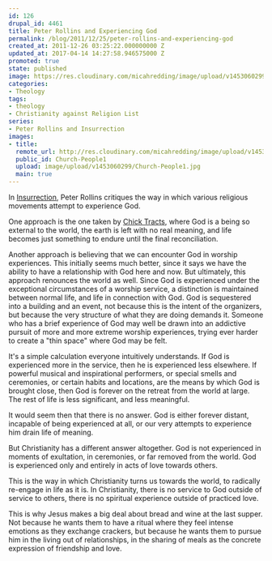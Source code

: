 ```yaml
---
id: 126
drupal_id: 4461
title: Peter Rollins and Experiencing God
permalink: /blog/2011/12/25/peter-rollins-and-experiencing-god
created_at: 2011-12-26 03:25:22.000000000 Z
updated_at: 2017-04-14 14:27:58.946575000 Z
promoted: true
state: published
image: https://res.cloudinary.com/micahredding/image/upload/v1453060299/Church-People1.jpg
categories:
- Theology
tags:
- theology
- Christianity against Religion List
series:
- Peter Rollins and Insurrection
images:
- title: 
  remote_url: http://res.cloudinary.com/micahredding/image/upload/v1453060299/Church-People1.jpg
  public_id: Church-People1
  upload: image/upload/v1453060299/Church-People1.jpg
  main: true
---
```

In [Insurrection](http://peterrollins.net/?page_id=3440), Peter Rollins critiques the way in which various religious movements attempt to experience God. 

One approach is the one taken by [Chick Tracts](http://www.chick.com/), where God is a being so external to the world, the earth is left with no real meaning, and life becomes just something to endure until the final reconciliation. 

Another approach is believing that we can encounter God in worship experiences. This initially seems much better, since it says we have the ability to have a relationship with God here and now. But ultimately, this approach renounces the world as well. Since God is experienced under the exceptional circumstances of a worship service, a distinction is maintained between normal life, and life in connection with God. God is sequestered into a building and an event, not because this is the intent of the organizers, but because the very structure of what they are doing demands it. Someone who has a brief experience of God may well be drawn into an addictive pursuit of more and more extreme worship experiences, trying ever harder to create a "thin space" where God may be felt.

It's a simple calculation everyone intuitively understands. If God is experienced more in the service, then he is experienced less elsewhere. If powerful musical and inspirational performers, or special smells and ceremonies, or certain habits and locations, are the means by which God is brought close, then God is forever on the retreat from the world at large. The rest of life is less significant, and less meaningful. 

It would seem then that there is no answer. God is either forever distant, incapable of being experienced at all, or our very attempts to experience him drain life of meaning. 

But Christianity has a different answer altogether. God is not experienced in moments of exultation, in ceremonies, or far removed from the world. God is experienced only and entirely in acts of love towards others. 

This is the way in which Christianity turns us towards the world, to radically re-engage in life as it is. In Christianity, there is no service to God outside of service to others, there is no spiritual experience outside of practiced love. 

This is why Jesus makes a big deal about bread and wine at the last supper. Not because he wants them to have a ritual where they feel intense emotions as they exchange crackers, but because he wants them to pursue him in the living out of relationships, in the sharing of meals as the concrete expression of friendship and love.
